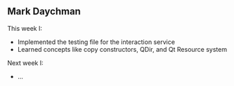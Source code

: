 ## Mark Daychman
This week I:
- Implemented the testing file for the interaction service
- Learned concepts like copy constructors, QDir, and Qt Resource system 

Next week I:
- ...
